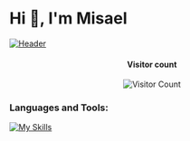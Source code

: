 <h1 align="left">Hi 👋, I'm Misael</h1>

[![Header](https://github.com/misadevs/misadevs/blob/main/header.png)](misadevs.com)

<div align="center">
  <h4>Visitor count</h4>
  
  ![Visitor Count](https://profile-counter.glitch.me/misadevs/count.svg)
</div>

<h3 align="left">Languages and Tools:</h3>

[![My Skills](https://skillicons.dev/icons?i=ts,js,go,py,dart,kotlin,c,cpp,nodejs,react,nextjs,astro,vite,svelte,redux,remix,electron,webpack,pug,jquery,html,angular,flask,flutter,tailwind,styledcomponents,css,prisma,sqlite,postgres,mysql,mongodb,express,nestjs,firebase,supabase,docker,cloudflare,gcp,heroku,git,gitlab,vim,neovim,linux,maven,postman,vercel,ai,ps,xd&perline=8)](https://skillicons.dev)
